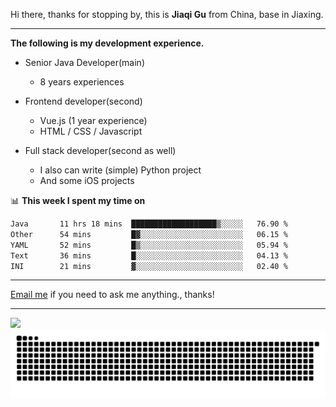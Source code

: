 Hi there, thanks for stopping by, this is **Jiaqi Gu** from China, base in Jiaxing.

---

**The following is my development experience.**

- Senior Java Developer(main)
  - 8 years experiences

- Frontend developer(second)
  - Vue.js (1 year experience)
  - HTML / CSS / Javascript
  
- Full stack developer(second as well)
  - I also can write (simple) Python project
  - And some iOS projects

📊 **This week I spent my time on**
<!--START_SECTION:waka-->

```txt
Java       11 hrs 18 mins  ███████████████████▒░░░░░   76.90 %
Other      54 mins         █▓░░░░░░░░░░░░░░░░░░░░░░░   06.15 %
YAML       52 mins         █▒░░░░░░░░░░░░░░░░░░░░░░░   05.94 %
Text       36 mins         █░░░░░░░░░░░░░░░░░░░░░░░░   04.13 %
INI        21 mins         ▓░░░░░░░░░░░░░░░░░░░░░░░░   02.40 %
```

<!--END_SECTION:waka-->

---

[Email me](mailto:htk2klwgr@mozmail.com?subject=Hiring_from_GitHub) if you need to ask me anything., thanks!

---

![]( https://visitor-badge.glitch.me/badge?page_id=githubgujiaqi)
![]( https://github.com/droid-Q/droid-Q/raw/output/github-contribution-grid-snake.svg#gh-dark-mode-only)
